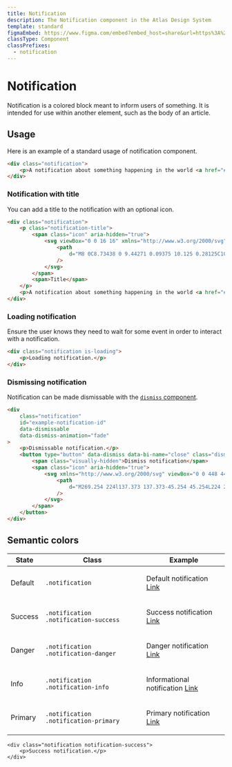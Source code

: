 ```yaml
---
title: Notification
description: The Notification component in the Atlas Design System
template: standard
figmaEmbed: https://www.figma.com/embed?embed_host=share&url=https%3A%2F%2Fwww.figma.com%2Ffile%2FuVA2amRR71yJZ0GS6RI6zL%2F%25F0%259F%258C%259E-Atlas-Design-Library%3Fnode-id%3D1002%253A7106%26t%3DWU64bU98uaT1nU7A-1
classType: Component
classPrefixes:
  - notification
---
```


# Notification

Notification is a colored block meant to inform users of something. It is intended for use within another element, such as the body of an article.

## Usage

Here is an example of a standard usage of notification component.

```html
<div class="notification">
	<p>A notification about something happening in the world <a href="#">Link</a></p>
</div>
```

### Notification with title

You can add a title to the notification with an optional icon.

```html
<div class="notification">
	<p class="notification-title">
		<span class="icon" aria-hidden="true">
			<svg viewBox="0 0 16 16" xmlns="http://www.w3.org/2000/svg" class="fill-current-color">
				<path
					d="M8 0C8.73438 0 9.44271 0.09375 10.125 0.28125C10.8073 0.46875 11.4427 0.739583 12.0312 1.09375C12.6198 1.44792 13.1589 1.86458 13.6484 2.34375C14.138 2.82292 14.5573 3.36198 14.9062 3.96094C15.2552 4.5599 15.5234 5.19792 15.7109 5.875C15.8984 6.55208 15.9948 7.26042 16 8C16 8.73438 15.9062 9.44271 15.7188 10.125C15.5312 10.8073 15.2604 11.4427 14.9062 12.0312C14.5521 12.6198 14.1354 13.1589 13.6562 13.6484C13.1771 14.138 12.638 14.5573 12.0391 14.9062C11.4401 15.2552 10.8021 15.5234 10.125 15.7109C9.44792 15.8984 8.73958 15.9948 8 16C7.26562 16 6.55729 15.9062 5.875 15.7188C5.19271 15.5312 4.55729 15.2604 3.96875 14.9062C3.38021 14.5521 2.84115 14.1354 2.35156 13.6562C1.86198 13.1771 1.44271 12.638 1.09375 12.0391C0.744792 11.4401 0.476562 10.8021 0.289062 10.125C0.101562 9.44792 0.00520833 8.73958 0 8C0 7.26562 0.09375 6.55729 0.28125 5.875C0.46875 5.19271 0.739583 4.55729 1.09375 3.96875C1.44792 3.38021 1.86458 2.84115 2.34375 2.35156C2.82292 1.86198 3.36198 1.44271 3.96094 1.09375C4.5599 0.744792 5.19792 0.476562 5.875 0.289062C6.55208 0.101562 7.26042 0.00520833 8 0ZM9 12V10H7V12H9ZM9 9V4H7V9H9Z"
				/>
			</svg>
		</span>
		<span>Title</span>
	</p>
	<p>A notification about something happening in the world <a href="#">Link</a></p>
</div>
```

### Loading notification

Ensure the user knows they need to wait for some event in order to interact with a notification.

```html
<div class="notification is-loading">
	<p>Loading notification.</p>
</div>
```

### Dismissing notification

Notification can be made dismissable with the [`dismiss` component](./dismiss.md).

```html
<div
	class="notification"
	id="example-notification-id"
	data-dismissable
	data-dismiss-animation="fade"
>
	<p>Dismissable notification.</p>
	<button type="button" data-dismiss data-bi-name="close" class="dismiss">
		<span class="visually-hidden">Dismiss notification</span>
		<span class="icon" aria-hidden="true">
			<svg xmlns="http://www.w3.org/2000/svg" viewBox="0 0 448 448" class="fill-current-color">
				<path
					d="M269.254 224l137.373 137.373-45.254 45.254L224 269.254 86.627 406.627l-45.255-45.254L178.746 224 41.373 86.627l45.255-45.255L224 178.746 361.373 41.373l45.254 45.255L269.254 224z"
				/>
			</svg>
		</span>
	</button>
</div>
```

## Semantic colors

| State   | Class                                 | Example                                                                                                                          |
| ------- | ------------------------------------- | -------------------------------------------------------------------------------------------------------------------------------- |
| Default | `.notification`                       | <div class="notification"><p class="margin-top-none">Default notification <a href="#">Link</a></p></div>                         |
| Success | `.notification .notification-success` | <div class="notification notification-success"><p class="margin-top-none">Success notification <a href="#">Link</a></p></div>    |
| Danger  | `.notification .notification-danger`  | <div class="notification notification-danger"><p class="margin-top-none">Danger notification <a href="#">Link</a></p></div>      |
| Info    | `.notification .notification-info`    | <div class="notification notification-info"><p class="margin-top-none">Informational notification <a href="#">Link</a></p></div> |
| Primary | `.notification .notification-primary` | <div class="notification notification-primary"><p class="margin-top-none">Primary notification <a href="#">Link</a></p></div>    |

```abut-html
<div class="notification notification-success">
	<p>Success notification.</p>
</div>
```
